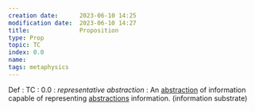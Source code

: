 ```yaml
---
creation date:		2023-06-10 14:25
modification date:	2023-06-10 14:27
title: 				Proposition
type: Prop
topic: TC
index: 0.0
name: 
tags: metaphysics
---
```

Def : TC : 0.0 : $representative\ abstraction$ : An [abstraction](obsidian://open?vault=Master&file=Research%20and%20Development%2FFundamental%20Metaphysics%2FProcess%20Calculus%2FDefinitions%2C%20Axioms%2C%20Propositions%2FDef-TC-0.1.2-abstraction)  of information capable of representing [abstractions](obsidian://open?vault=Master&file=Research%20and%20Development%2FFundamental%20Metaphysics%2FProcess%20Calculus%2FDefinitions%2C%20Axioms%2C%20Propositions%2FDef-TC-0.1.2-abstraction) information. (information substrate)
